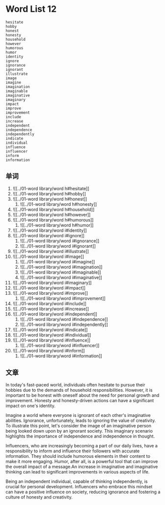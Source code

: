 # Word List 12

	hesitate
	hobby
	honest
	honesty
	household
	however
	humorous
	humor
	identity
	ignore
	ignorance
	ignorant
	illustrate
	image
	imagine
	imagination
	imaginable
	imaginative
	imaginary
	impact
	improve
	improvement
	include
	increase
	independent
	independence
	independently
	indicate
	individual
	influence
	influencer
	inform
	information

## 单词

01. ![[../01-word library/word h#hesitate]]
02. ![[../01-word library/word h#hobby]]
03. ![[../01-word library/word h#honest]]
	1. ![[../01-word library/word h#honesty]]
04. ![[../01-word library/word h#household]]
05. ![[../01-word library/word h#however]]
06. ![[../01-word library/word h#humorous]]
	1. ![[../01-word library/word h#humor]]
07. ![[../01-word library/word i#identity]]
08. ![[../01-word library/word i#ignore]]
	1. ![[../01-word library/word i#ignorance]]
	2. ![[../01-word library/word i#ignorant]]
09. ![[../01-word library/word i#illustrate]]
10. ![[../01-word library/word i#image]]
	1. ![[../01-word library/word i#imagine]]
	2. ![[../01-word library/word i#imagination]]
	3. ![[../01-word library/word i#imaginable]]
	4. ![[../01-word library/word i#imaginative]]
11. ![[../01-word library/word i#imaginary]]
12. ![[../01-word library/word i#impact]]
13. ![[../01-word library/word i#improve]]
	1. ![[../01-word library/word i#improvement]]
14. ![[../01-word library/word i#include]]
15. ![[../01-word library/word i#increase]]
16. ![[../01-word library/word i#independent]]
	1. ![[../01-word library/word i#independence]]
	2. ![[../01-word library/word i#independently]]
17. ![[../01-word library/word i#indicate]]
18. ![[../01-word library/word i#individual]]
19. ![[../01-word library/word i#influence]]
	1. ![[../01-word library/word i#influencer]]
20. ![[../01-word library/word i#inform]]
	1. ![[../01-word library/word i#information]]

## 文章

In today's fast-paced world, individuals often hesitate to pursue their hobbies due to the demands of household responsibilities. However, it is important to be honest with oneself about the need for personal growth and improvement. Honesty and honesty-driven actions can have a significant impact on one's identity.

Imagine a world where everyone is ignorant of each other's imaginative abilities. Ignorance, unfortunately, leads to ignoring the value of creativity. To illustrate this point, let's consider the image of an imaginative person being looked down upon by an ignorant society. This imaginary scenario highlights the importance of independence and independence in thought.

Influencers, who are increasingly becoming a part of our daily lives, have a responsibility to inform and influence their followers with accurate information. They should include humorous elements in their content to make it more engaging. Humor, after all, is a powerful tool that can improve the overall impact of a message.An increase in imaginative and imaginative thinking can lead to significant improvements in various aspects of life.

Being an independent individual, capable of thinking independently, is crucial for personal development. Influencers who embrace this mindset can have a positive influence on society, reducing ignorance and fostering a culture of honesty and creativity.
